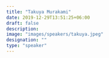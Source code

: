 ```yaml
---
title: "Takuya Murakami"
date: 2019-12-29T13:51:25+06:00
draft: false
description:
image: "images/speakers/takuya.jpeg"
designation: ""
type: "speaker"
---
```

